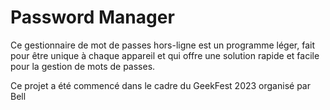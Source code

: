 ﻿# Password Manager
Ce gestionnaire de mot de passes hors-ligne est un programme léger, fait pour être unique à chaque appareil et qui offre une solution rapide et facile pour la gestion de mots de passes.

Ce projet a été commencé dans le cadre du GeekFest 2023 organisé par Bell
